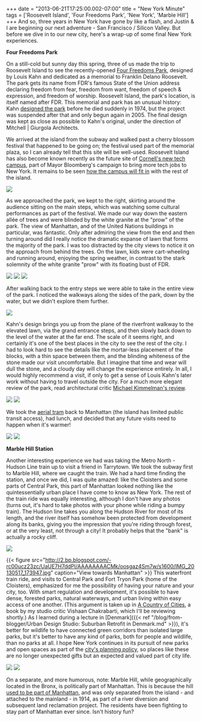 +++
date = "2013-06-21T17:25:00.002-07:00"
title = "New York Minute"
tags = ['Roosevelt Island', 'Four Freedoms Park', 'New York', 'Marble Hill']
+++
And so, three years in New York have gone by like a flash, and Justin & I are beginning our next adventure - San Francisco / Silicon Valley.  But before we dive in to our new city, here's a wrap-up of some final New York experiences.

**Four Freedoms Park**

On a still-cold but sunny day this spring, three of us made the trip to Roosevelt Island to see the recently-opened [Four Freedoms Park](http://www.fdrfourfreedomspark.org/), designed by Louis Kahn and dedicated as a memorial to Franklin Delano Roosevelt.  The park gets its name from FDR's famous State of the Union address declaring freedom from fear, freedom from want, freedom of speech & expression, and freedom of worship.  Roosevelt Island, the park's location, is itself named after FDR.  This memorial and park has an unusual history: Kahn [designed the park](http://en.wikipedia.org/wiki/Four_Freedoms_Park) before he died suddenly in 1974, but the project was suspended after that and only begun again in 2005.  The final design was kept as close as possible to Kahn's original, under the direction of Mitchell | Giurgola Architects.

We arrived at the island from the subway and walked past a cherry blossom festival that happened to be going on; the festival used part of the memorial plaza, so I can already tell that this site will be well-used.  Roosevelt Island has also become known recently as the future site of [Cornell's new tech campus](http://www.archdaily.com/370910/council-approves-cornell-s-net-zero-tech-campus-on-roosevelt-island/), part of Mayor Bloomberg's campaign to bring more tech jobs to New York.  It remains to be seen [how the campus will fit in](http://www.nytimes.com/2011/12/20/nyregion/new-cornell-campus-may-awaken-roosevelt-island.html) with the rest of the island.

<img src="http://3.bp.blogspot.com/-uQj-i4BQbKg/UcPrFCp9Q6I/AAAAAAAACaM/2jAsUEgtmvE/s1600/IMG_9141.jpg"/>

As we approached the park, we kept to the right, skirting around the audience sitting on the main steps, which was watching some cultural performances as part of the festival.  We made our way down the eastern allée of trees and were blinded by the white granite at the "prow" of the park.  The view of Manhattan, and of the United Nations buildings in particular, was fantastic.  Only after admiring the view from the end and then turning around did I really notice the dramatic expanse of lawn that forms the majority of the park.  I was too distracted by the city views to notice it on the approach from behind the trees.  On the lawn, kids were cart-wheeling and running around, enjoying the spring weather, in contrast to the stark solemnity of the white granite "prow" with its floating bust of FDR.

<img src="http://3.bp.blogspot.com/-fSYNI7gO-Qs/UcPrFydu5nI/AAAAAAAACag/jTIsTHw7aM4/s1600/IMG_9168.jpg"/>

<img src="http://1.bp.blogspot.com/-isE5_O-dc-U/UcPrGVWBLVI/AAAAAAAACak/6iPhDr8e2cE/s1600/IMG_9178.jpg"/>

<img src="http://2.bp.blogspot.com/-Z1RMgF2XN54/UcPrGxVcdrI/AAAAAAAACas/XvtstXbh0YU/s1600/IMG_9184.jpg"/>

After walking back to the entry steps we were able to take in the entire view of the park.  I noticed the walkways along the sides of the park, down by the water, but we didn't explore them further.

<img src="http://1.bp.blogspot.com/-qdvhCM5RSH8/UcPrHGIU_pI/AAAAAAAACa0/Uf2kgkkja3A/s1600/IMG_9185.jpg"/>

Kahn's design brings you up from the plane of the riverfront walkway to the elevated lawn, via the grand entrance steps, and then slowly back down to the level of the water at the far end.  The scale of it seems right, and certainly it's one of the best places in the city to see the rest of the city.  I had to look hard to see the details like the mortar-less placement of the blocks, with a thin space between them, and the blinding whiteness of the stone made our visit uncomfortable.  But I imagine that time and wear will dull the stone, and a cloudy day will change the experience entirely.  In all, I would highly recommend a visit, if only to get a sense of Louis Kahn's later work without having to travel outside the city.  For a much more elegant review of the park, read architectural critic [Michael Kimmelman's review](http://www.nytimes.com/2012/09/13/arts/design/louis-kahns-franklin-d-roosevelt-four-freedoms-park-to-open.html).

<img src="http://4.bp.blogspot.com/-3xUOcGxtR1s/UcPrLP3lYjI/AAAAAAAACbQ/e3h78pvA7nc/s1600/IMG_9167.jpg"/>

<img src="http://3.bp.blogspot.com/-pepD27xHEP0/UcPrLgVHviI/AAAAAAAACbU/9eP-5z1U48Q/s1600/IMG_9161.jpg"/>

We took the [aerial tram](http://en.wikipedia.org/wiki/Roosevelt_Island_Tramway) back to Manhattan (the island has limited public transit access), had lunch, and decided that any future visits need to happen when it's warmer!

<img src="http://2.bp.blogspot.com/-op1ERkzh0A0/UcPrKjv-aBI/AAAAAAAACbE/p0r0bjtUj_c/s1600/IMG_9207.jpg"/>

<img src="http://2.bp.blogspot.com/-VdSOsTtH7qQ/UcPrKX2MdBI/AAAAAAAACbA/kv4NITR8MBE/s1600/IMG_9199.jpg"/>

**Marble Hill Station**

Another interesting experience we had was taking the Metro North - Hudson Line train up to visit a friend in Tarrytown.  We took the subway first to Marble Hill, where we caught the train.  We had a hard time finding the station, and once we did, I was quite amazed: like the Cloisters and some parts of Central Park, this part of Manhattan looked nothing like the quintessentially urban place I have come to know as New York.  The rest of the train ride was equally interesting, although I don't have any photos (turns out, it's hard to take photos with your phone while riding a bumpy train).  The Hudson line takes you along the Hudson River for most of its length, and the river itself has somehow been protected from development along its banks, giving you the impression that you're riding through forest, or at the very least, not through a city!  It probably helps that the "bank" is actually a rocky cliff.

<img src="http://3.bp.blogspot.com/-lkpsAZwmhOo/UaUE7IQ5zWI/AAAAAAAACLw/N-x8MyHJHcA/s1600/IMG_20130517_173928.jpg"/>

{{< figure src="http://2.bp.blogspot.com/-rc00ucz23zc/UaUE7H7ddPI/AAAAAAAACMk/oosgaz4Sm7w/s1600/IMG_20130517_173947.jpg" caption="View towards Manhattan" >}}
This waterfront train ride, and visits to Central Park and Fort Tryon Park (home of the Cloisters), emphasized for me the possibility of having your nature and your city, too.  With smart regulation and development, it's possible to have dense, forested parks, natural waterways, and urban living within easy access of one another.  (This argument is taken up in [A Country of Cities](http://www.amazon.com/Country-Cities-Manifesto-Urban-America/dp/1935202170/), a book by my studio critic Vishaan Chakrabarti, which I'll be reviewing shortly.)  As I learned during a lecture in [Denmark]({{< ref "/blog/from-blogger/Urban Design Studio: Suburban Retrofit in Denmark.md" >}}), it's better for wildlife to have connected green corridors than isolated large parks, but it's better to have any kind of parks, both for people and wildlife, than no parks at all.  I hope New York continues in its pursuit of new parks and open spaces as part of the [city's planning policy](http://www.nycgovparks.org/greening/sustainable-parks/planyc), so places like these are no longer unexpected gifts but an expected and valued part of city life.

<img src="http://4.bp.blogspot.com/-pmJV1l5_-Ig/UaUE7C_wzXI/AAAAAAAACKI/K6ZzPCMtIlw/s1600/IMG_20130517_173913.jpg"/>

<img src="http://1.bp.blogspot.com/-5qeguKFo28k/UaUE7M9CYJI/AAAAAAAACLE/O-SfT_5hntQ/s1600/IMG_20130517_173956.jpg"/>

On a separate, and more humorous, note: Marble Hill, while geographically located in the Bronx, is politically part of Manhattan.  This is because the hill [used to be part of Manhattan](http://en.wikipedia.org/wiki/Marble_Hill,_Manhattan), and was only separated from the island - and attached to the mainland - in 1914, as part of a river diversion and subsequent land reclamation project.  The residents have been fighting to stay part of Manhattan ever since.  Isn't history fun?
